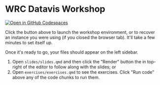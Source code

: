 # WRC Datavis Workshop

[![Open in GitHub Codespaces](https://github.com/codespaces/badge.svg)](https://codespaces.new/jimjam-slam/wrc-workshop-dataviz?quickstart=1)

Click the button above to launch the workshop environment, or to recover an instance you were using (if you closed the browser tab). It'll take a few minutes to set itself up.

Once it's ready to go, your files should appear on the left sidebar.

1. Open `slides/slides.qmd` and then click the "Render" button the in top-right of the editor to follow along with the slides; or
2. Open `exercises/exercises.qmd` to see the exercises. Click "Run code" above any of the code chunks to run them.
